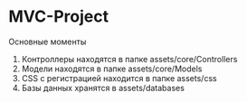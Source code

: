 <h1>MVC-Project</h1>
<p>Основные моменты</p>
<ol>
<li>Контроллеры находятся в папке assets/core/Controllers</li>
<li>Модели находятся в папке assets/core/Models</li>
<li>CSS с регистрацией находится в папке assets/css</li>
<li>Базы данных хранятся в assets/databases</li>
</ol>